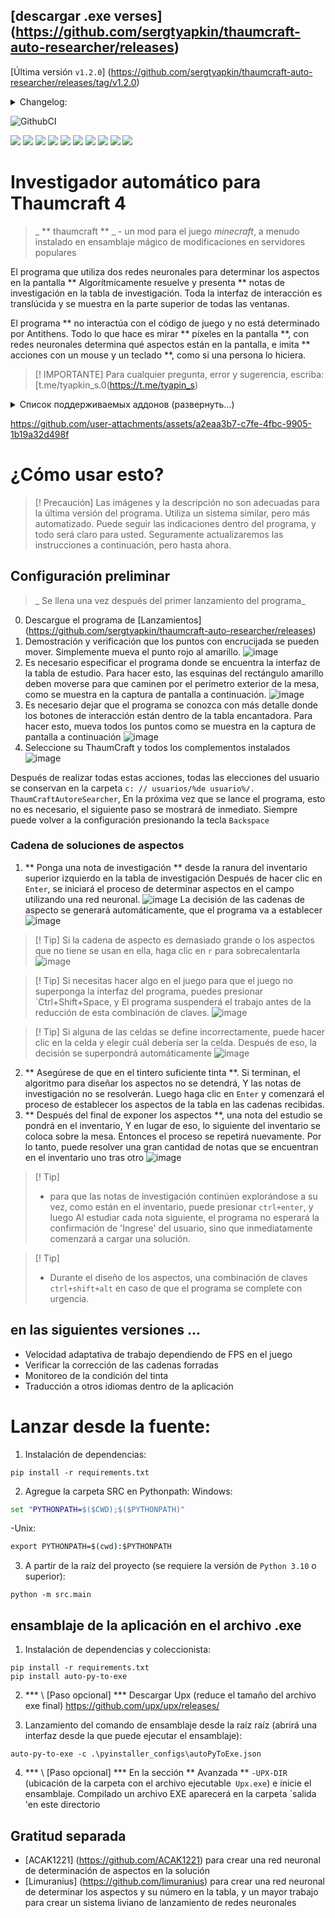 ## [descargar .exe verses] (https://github.com/sergtyapkin/thaumcraft-auto-researcher/releases)
[Última versión `v1.2.0`] (https://github.com/sergtyapkin/thaumcraft-auto-researcher/releases/tag/v1.2.0)
<details>
<summary>Changelog:</summary>

- Las configuraciones se almacenan en AppData. Al reiniciar, ya no necesita volver
- ¡Ahora la red neuronal determina los aspectos sobre la mesa!
La velocidad de investigación debido a esto aumentó en más de 10 veces.
- Mejoró la velocidad de la red neuronal debido a su almacenamiento en caché local
- Se agregaron combinaciones clave para un control más delgado
- Se agregó régimen de investigación sin parar

> `v1.2._` - Configuración de todos los aspectos con varias neuralidades y oficios de los faltantes

> `v1.1._` - Configuración de aspectos en la tabla con una red neuronal con la posibilidad de cambiar el usuario

> `v1.0._` - La configuración de aspectos en la tabla por parte del usuario

> `v0 ._._` - Versiones MVP preelacionadas
</details>



![GithubCI](https://github.com/SergTyapkin/thaumcraft-auto-researcher/actions/workflows/auto-translate-readme.yml/badge.svg)

[![](https://img.shields.io/badge/русский-_?style=for-the-badge&logo=readme&color=white)](https://github.com/SergTyapkin/thaumcraft-auto-researcher/blob/README_TRANSLATIONS/russian_README.md)
[![](https://img.shields.io/badge/english-_?style=for-the-badge&logo=readme&color=white)](https://github.com/SergTyapkin/thaumcraft-auto-researcher/blob/README_TRANSLATIONS/english_README.md)
[![](https://img.shields.io/badge/中文(简体)-_?style=for-the-badge&logo=readme&color=white)](https://github.com/SergTyapkin/thaumcraft-auto-researcher/blob/README_TRANSLATIONS/chinese%20(simplified)_README.md)
[![](https://img.shields.io/badge/中文(传统)-_?style=for-the-badge&logo=readme&color=white)](https://github.com/SergTyapkin/thaumcraft-auto-researcher/blob/README_TRANSLATIONS/chinese%20(traditional)_README.md)
[![](https://img.shields.io/badge/arabic(العربية)-_?style=for-the-badge&logo=readme&color=white)](https://github.com/SergTyapkin/thaumcraft-auto-researcher/blob/README_TRANSLATIONS/arabic_README.md)
[![](https://img.shields.io/badge/español-_?style=for-the-badge&logo=readme&color=white)](https://github.com/SergTyapkin/thaumcraft-auto-researcher/blob/README_TRANSLATIONS/spanish_README.md)
[![](https://img.shields.io/badge/italiano-_?style=for-the-badge&logo=readme&color=white)](https://github.com/SergTyapkin/thaumcraft-auto-researcher/blob/README_TRANSLATIONS/italian_README.md)
[![](https://img.shields.io/badge/Deutsch-_?style=for-the-badge&logo=readme&color=white)](https://github.com/SergTyapkin/thaumcraft-auto-researcher/blob/README_TRANSLATIONS/dutch_README.md)
[![](https://img.shields.io/badge/hindi(हिन्दी)-_?style=for-the-badge&logo=readme&color=white)](https://github.com/SergTyapkin/thaumcraft-auto-researcher/blob/README_TRANSLATIONS/hindi_README.md)
[![](https://img.shields.io/badge/korean(한국어)-_?style=for-the-badge&logo=readme&color=white)](https://github.com/SergTyapkin/thaumcraft-auto-researcher/blob/README_TRANSLATIONS/korean_README.md)



# Investigador automático para Thaumcraft 4
> _ ** thaumcraft ** _ - un mod para el juego _minecraft_, a menudo instalado en ensamblaje mágico de modificaciones en servidores populares

El programa que utiliza dos redes neuronales para determinar los aspectos en la pantalla ** Algorítmicamente resuelve y presenta ** notas de investigación en la tabla de investigación.
Toda la interfaz de interacción es translúcida y se muestra en la parte superior de todas las ventanas.

El programa ** no interactúa con el código de juego y no está determinado por Antithens.
Todo lo que hace es mirar ** píxeles en la pantalla **, con redes neuronales determina qué aspectos están en la pantalla, e imita ** acciones con un mouse y un teclado **, como si una persona lo hiciera.

> [! IMPORTANTE]
> Para cualquier pregunta, error y sugerencia, escriba: [t.me/tyapkin_s.0(https://t.me/tyapin_s)

<details>
<summary>Список поддерживаемых аддонов (развернуть...)</summary>

- abejas mágicas
- Magia prohibida
- Codicia
- Gruñadura
- Gregtech Newhorizons
- botas taumicas
- complementos botánicos
- El Elysium
- revelaciones taumicas
- Thaumaturgia esencial
- Integración de abysalcraft
</details>

https://github.com/user-attachments/assets/a2eaa3b7-c7fe-4fbc-9905-1b19a32d498f




# ¿Cómo usar esto?
> [! Precaución]
> Las imágenes y la descripción no son adecuadas para la última versión del programa. Utiliza un sistema similar, pero más automatizado. Puede seguir las indicaciones dentro del programa, y ​​todo será claro para usted.
> Seguramente actualizaremos las instrucciones a continuación, pero hasta ahora.

## Configuración preliminar
> _ Se llena una vez después del primer lanzamiento del programa_
0. Descargue el programa de [Lanzamientos] (https://github.com/sergtyapkin/thaumcraft-auto-researcher/releases)
1. Demostración y verificación que los puntos con encrucijada se pueden mover.
Simplemente mueva el punto rojo al amarillo.
![image](https://github.com/SergTyapkin/thaumcraft-auto-researcher/blob/master/README_images/enroll.png?raw=true)
2. Es necesario especificar el programa donde se encuentra la interfaz de la tabla de estudio.
Para hacer esto, las esquinas del rectángulo amarillo deben moverse para que caminen por el perímetro exterior de la mesa, como se muestra en la captura de pantalla a continuación.
![image](https://github.com/SergTyapkin/thaumcraft-auto-researcher/blob/master/README_images/find_table.png?raw=true)
3. Es necesario dejar que el programa se conozca con más detalle donde los botones de interacción están dentro de la tabla encantadora.
Para hacer esto, mueva todos los puntos como se muestra en la captura de pantalla a continuación
![image](https://github.com/SergTyapkin/thaumcraft-auto-researcher/blob/master/README_images/setup_controls.png?raw=true)
4. Seleccione su ThaumCraft y todos los complementos instalados
![image](https://github.com/SergTyapkin/thaumcraft-auto-researcher/blob/master/README_images/setup_version_and_addons.png?raw=true) 

Después de realizar todas estas acciones, todas las elecciones del usuario se conservan en la carpeta `c: // usuarios/%de usuario%/. ThaumCraftAutoreSearcher`,
En la próxima vez que se lance el programa, esto no es necesario, el siguiente paso se mostrará de inmediato.
Siempre puede volver a la configuración presionando la tecla `Backspace`

### Cadena de soluciones de aspectos
1. ** Ponga una nota de investigación ** desde la ranura del inventario superior izquierdo en la tabla de investigación
Después de hacer clic en `Enter`, se iniciará el proceso de determinar aspectos en el campo utilizando una red neuronal.
![image](https://github.com/SergTyapkin/thaumcraft-auto-researcher/blob/master/README_images/prepare_to_solving_aspects.png?raw=true)
La decisión de las cadenas de aspecto se generará automáticamente, que el programa va a establecer
![image](https://github.com/SergTyapkin/thaumcraft-auto-researcher/blob/master/README_images/aspects_solved.png?raw=true)

> [! Tip]
> Si la cadena de aspecto es demasiado grande o los aspectos que no tiene se usan en ella, haga clic en `r` para sobrecalentarla
![image](https://github.com/SergTyapkin/thaumcraft-auto-researcher/blob/master/README_images/aspects_rerolled.png?raw=true)

> [! Tip]
> Si necesitas hacer algo en el juego para que el juego no superponga la interfaz del programa, puedes presionar `Ctrl+Shift+Space, y
El programa suspenderá el trabajo antes de la reducción de esta combinación de claves.
![image](https://github.com/SergTyapkin/thaumcraft-auto-researcher/blob/master/README_images/program_paused.png?raw=true)

> [! Tip]
> Si alguna de las celdas se define incorrectamente, puede hacer clic en la celda y elegir cuál debería ser la celda.
Después de eso, la decisión se superpondrá automáticamente
![image](https://github.com/SergTyapkin/thaumcraft-auto-researcher/blob/master/README_images/setup_table_aspects.png?raw=true)
2. ** Asegúrese de que en el tintero suficiente tinta **. Si terminan, el algoritmo para diseñar los aspectos no se detendrá,
Y las notas de investigación no se resolverán.
Luego haga clic en `Enter` y comenzará el proceso de establecer los aspectos de la tabla en las cadenas recibidas.
3. ** Después del final de exponer los aspectos **, una nota del estudio se pondrá en el inventario,
Y en lugar de eso, lo siguiente del inventario se coloca sobre la mesa.
Entonces el proceso se repetirá nuevamente. Por lo tanto, puede resolver una gran cantidad de notas que se encuentran en el inventario uno tras otro
![image](https://github.com/SergTyapkin/thaumcraft-auto-researcher/blob/master/README_images/next_research_putted.png?raw=true)

> [! Tip]
> - para que las notas de investigación continúen explorándose a su vez, como están en el inventario, puede presionar `ctrl+enter`, y luego
Al estudiar cada nota siguiente, el programa no esperará la confirmación de 'Ingrese' del usuario, sino que inmediatamente comenzará a cargar una solución.

> [! Tip]
> - Durante el diseño de los aspectos, una combinación de claves `ctrl+shift+alt` en caso de que el programa se complete con urgencia.





## en las siguientes versiones ...
- Velocidad adaptativa de trabajo dependiendo de FPS en el juego
- Verificar la corrección de las cadenas forradas
- Monitoreo de la condición del tinta
- Traducción a otros idiomas dentro de la aplicación




# Lanzar desde la fuente:
1. Instalación de dependencias:
```shell
pip install -r requirements.txt
```

2. Agregue la carpeta SRC en Pythonpath:
Windows:
```cmd
set "PYTHONPATH=$($CWD);$($PYTHONPATH)"
```
-Unix:
```cmd
export PYTHONPATH=$(cwd):$PYTHONPATH
```

3. A partir de la raíz del proyecto (se requiere la versión de `Python 3.10` o superior):
```shell
python -m src.main
```


## ensamblaje de la aplicación en el archivo .exe
1. Instalación de dependencias y coleccionista:
```shell
pip install -r requirements.txt
pip install auto-py-to-exe
```

2. *** \ [Paso opcional] *** Descargar Upx (reduce el tamaño del archivo exe final)
https://github.com/upx/upx/releases/


3. Lanzamiento del comando de ensamblaje desde la raíz raíz (abrirá una interfaz desde la que puede ejecutar el ensamblaje):
```shell
auto-py-to-exe -c .\pyinstaller_configs\autoPyToExe.json
```

4. *** \ [Paso opcional] *** En la sección ** Avanzada ** `-UPX-DIR` (ubicación de la carpeta con el archivo ejecutable` Upx.exe`) e inicie el ensamblaje.
Compilado un archivo EXE aparecerá en la carpeta `salida 'en este directorio


## Gratitud separada
- [ACAK1221] (https://github.com/ACAK1221) para crear una red neuronal de determinación de aspectos en la solución
- [Limuranius] (https://github.com/limuranius) para crear una red neuronal de determinar los aspectos y su número en la tabla, y un mayor trabajo para crear un sistema liviano de lanzamiento de redes neuronales